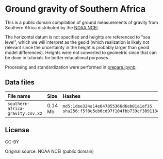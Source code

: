 # Ground gravity of Southern Africa

This is a public domain compilation of ground measurements of gravity from 
Southern Africa distributed by the [NOAA NCEI](https://www.ngdc.noaa.gov/).

The horizontal datum is not specified and heights are referenced to "sea level", 
which we will interpret as the geoid (which realization is likely not relevant 
since the uncertainty in the height is probably larger than geoid model differences).
Heights were not converted to geometric since that can be done in tutorials for 
better educational purposes.

Processing and standardization were performed in
[prepare.ipynb](https://nbviewer.org/github/fatiando/rockhound-data/blob/main/southern-africa-gravity/prepare.ipynb).

## Data files

| File name | Size | Hashes |
|:----------|:-----|:-------|
| `southern-africa-gravity.csv.xz` | 0.14 Mb | `md5:1dee324a14e647855366d6eb01a1ef35` `sha256:f5f8e5eb6cd97f104fbb739cf389113cbf28ca8ee003043fab720a0fa7262cac` |

## License

CC-BY

Original source: NOAA NCEI (public domain)